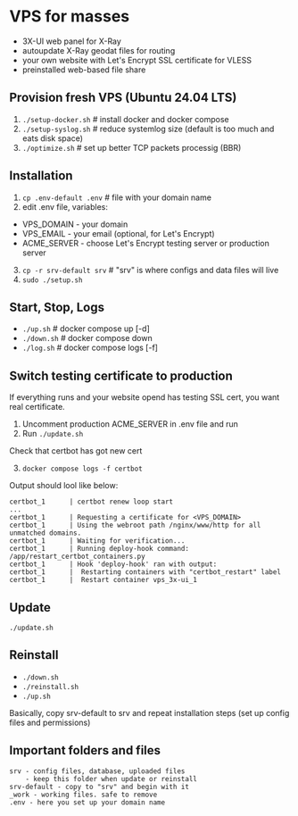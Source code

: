 # VPS for masses
- 3X-UI web panel for X-Ray
- autoupdate X-Ray geodat files for routing
- your own website with Let's Encrypt SSL certificate for VLESS
- preinstalled web-based file share

## Provision fresh VPS (Ubuntu 24.04 LTS)
1. `./setup-docker.sh`  # install docker and docker compose
2. `./setup-syslog.sh`  # reduce systemlog size (default is too much and eats disk space)
3. `./optimize.sh`      # set up better TCP packets processig (BBR)

## Installation
1. `cp .env-default .env` # file with your domain name
2. edit .env file, variables:
  - VPS_DOMAIN - your domain
  - VPS_EMAIL  - your email (optional, for Let's Encrypt)
  - ACME_SERVER - choose Let's Encrypt testing server or production server
3. `cp -r srv-default srv`  # "srv" is where configs and data files will live
4. `sudo ./setup.sh`

## Start, Stop, Logs

* `./up.sh`   # docker compose up [-d]
* `./down.sh` # docker compose down
* `./log.sh` # docker compose logs [-f]

## Switch testing certificate to production

If everything runs and your website opend has testing SSL cert, you want real certificate. 

1. Uncomment production ACME_SERVER in .env file and run
2. Run `./update.sh`

Check that certbot has got new cert

3. `docker compose logs -f certbot`

Output should lool like below:

    certbot_1      | certbot renew loop start
    ...
    certbot_1      | Requesting a certificate for <VPS_DOMAIN>
    certbot_1      | Using the webroot path /nginx/www/http for all unmatched domains.
    certbot_1      | Waiting for verification...
    certbot_1      | Running deploy-hook command: /app/restart_certbot_containers.py
    certbot_1      | Hook 'deploy-hook' ran with output:
    certbot_1      |  Restarting containers with "certbot_restart" label
    certbot_1      |  Restart container vps_3x-ui_1

## Update
`./update.sh`

## Reinstall
- `./down.sh`
- `./reinstall.sh`
- `./up.sh`

Basically, copy srv-default to srv and repeat installation steps (set up config files and permissions)


## Important folders and files
    srv - config files, database, uploaded files
        - keep this folder when update or reinstall
    srv-default - copy to "srv" and begin with it
    _work - working files. safe to remove
    .env - here you set up your domain name

